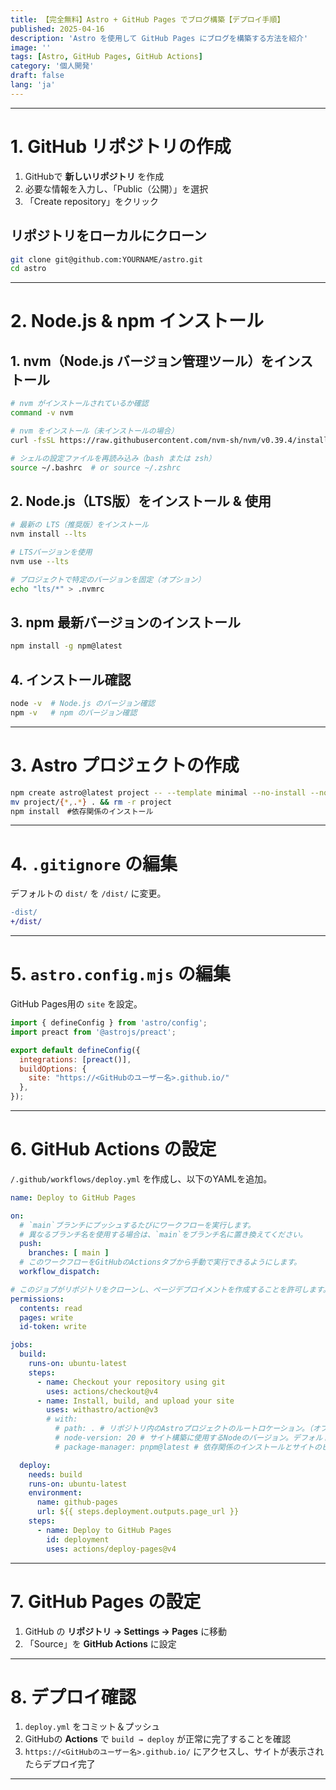 ```yaml
---
title: 【完全無料】Astro + GitHub Pages でブログ構築【デプロイ手順】
published: 2025-04-16
description: 'Astro を使用して GitHub Pages にブログを構築する方法を紹介'
image: ''
tags: [Astro, GitHub Pages, GitHub Actions]
category: '個人開発'
draft: false 
lang: 'ja'
---
```

---
# 1. GitHub リポジトリの作成  
1. GitHubで **新しいリポジトリ** を作成  
2. 必要な情報を入力し、「Public（公開）」を選択  
3. 「Create repository」をクリック  

## リポジトリをローカルにクローン  
```sh
git clone git@github.com:YOURNAME/astro.git
cd astro
```

---

# 2. Node.js & npm インストール

## **1. nvm（Node.js バージョン管理ツール）をインストール**
```sh
# nvm がインストールされているか確認
command -v nvm

# nvm をインストール（未インストールの場合）
curl -fsSL https://raw.githubusercontent.com/nvm-sh/nvm/v0.39.4/install.sh | bash

# シェルの設定ファイルを再読み込み（bash または zsh）
source ~/.bashrc  # or source ~/.zshrc
```

## **2. Node.js（LTS版）をインストール & 使用**
```sh
# 最新の LTS（推奨版）をインストール
nvm install --lts

# LTSバージョンを使用
nvm use --lts

# プロジェクトで特定のバージョンを固定（オプション）
echo "lts/*" > .nvmrc
```

## **3. npm 最新バージョンのインストール**
```sh
npm install -g npm@latest
```

## **4. インストール確認**
```sh
node -v  # Node.js のバージョン確認
npm -v   # npm のバージョン確認
``` 



---

# 3. Astro プロジェクトの作成  
```sh
npm create astro@latest project -- --template minimal --no-install --no-git
mv project/{*,.*} . && rm -r project
npm install　#依存関係のインストール
```

---

# 4. `.gitignore` の編集  
デフォルトの `dist/` を `/dist/` に変更。  
```diff
-dist/
+/dist/
```

---

# 5. `astro.config.mjs` の編集  
GitHub Pages用の `site` を設定。  
```js
import { defineConfig } from 'astro/config';
import preact from '@astrojs/preact';

export default defineConfig({
  integrations: [preact()],
  buildOptions: {
    site: "https://<GitHubのユーザー名>.github.io/"
  },
});
```

---

# 6. GitHub Actions の設定  
`/.github/workflows/deploy.yml` を作成し、以下のYAMLを追加。  

```yaml
name: Deploy to GitHub Pages

on:
  # `main`ブランチにプッシュするたびにワークフローを実行します。
  # 異なるブランチ名を使用する場合は、`main`をブランチ名に置き換えてください。
  push:
    branches: [ main ]
  # このワークフローをGitHubのActionsタブから手動で実行できるようにします。
  workflow_dispatch:

# このジョブがリポジトリをクローンし、ページデプロイメントを作成することを許可します。
permissions:
  contents: read
  pages: write
  id-token: write

jobs:
  build:
    runs-on: ubuntu-latest
    steps:
      - name: Checkout your repository using git
        uses: actions/checkout@v4
      - name: Install, build, and upload your site
        uses: withastro/action@v3
        # with:
          # path: . # リポジトリ内のAstroプロジェクトのルートロケーション。（オプション）
          # node-version: 20 # サイト構築に使用するNodeのバージョン。デフォルトは20です。（オプション）
          # package-manager: pnpm@latest # 依存関係のインストールとサイトのビルドに使用するNodeパッケージマネージャ。ロックファイルに基づいて自動的に検出されます。（オプション）

  deploy:
    needs: build
    runs-on: ubuntu-latest
    environment:
      name: github-pages
      url: ${{ steps.deployment.outputs.page_url }}
    steps:
      - name: Deploy to GitHub Pages
        id: deployment
        uses: actions/deploy-pages@v4
```

---

# 7. GitHub Pages の設定  
1. GitHub の **リポジトリ → Settings → Pages** に移動  
2. 「Source」を **GitHub Actions** に設定  

---

# 8. デプロイ確認  
1. `deploy.yml` をコミット＆プッシュ  
2. GitHubの **Actions** で `build → deploy` が正常に完了することを確認  
3. `https://<GitHubのユーザー名>.github.io/` にアクセスし、サイトが表示されたらデプロイ完了

---
